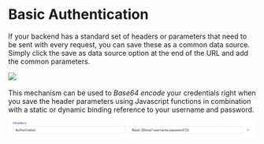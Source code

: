 # Basic Authentication

If your backend has a standard set of headers or parameters that need to be sent with every request, you can save these as a common data source. Simply click the save as data source option at the end of the URL and add the common parameters.

![](../../../.gitbook/assets/api-datasource.gif)

This mechanism can be used to _Base64 encode_ your credentials right when you save the header parameters using Javascript functions in combination with a static or dynamic binding reference to your username and password.

![](../../../.gitbook/assets/basic-authentication.png)
